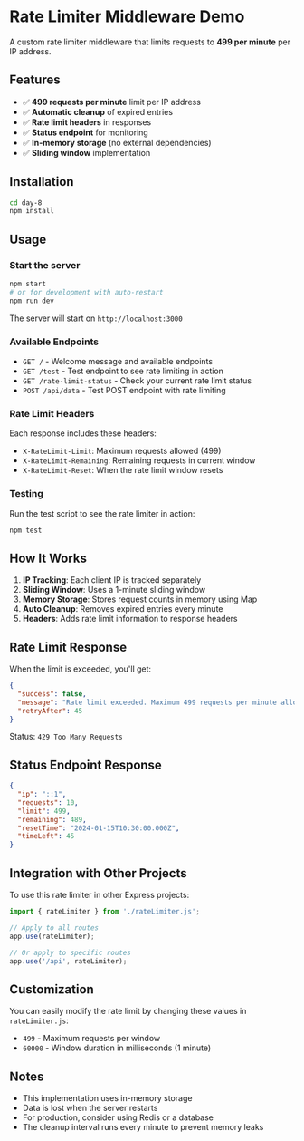 # Rate Limiter Middleware Demo

A custom rate limiter middleware that limits requests to **499 per minute** per IP address.

## Features

- ✅ **499 requests per minute** limit per IP address
- ✅ **Automatic cleanup** of expired entries
- ✅ **Rate limit headers** in responses
- ✅ **Status endpoint** for monitoring
- ✅ **In-memory storage** (no external dependencies)
- ✅ **Sliding window** implementation

## Installation

```bash
cd day-8
npm install
```

## Usage

### Start the server

```bash
npm start
# or for development with auto-restart
npm run dev
```

The server will start on `http://localhost:3000`

### Available Endpoints

- `GET /` - Welcome message and available endpoints
- `GET /test` - Test endpoint to see rate limiting in action
- `GET /rate-limit-status` - Check your current rate limit status
- `POST /api/data` - Test POST endpoint with rate limiting

### Rate Limit Headers

Each response includes these headers:
- `X-RateLimit-Limit`: Maximum requests allowed (499)
- `X-RateLimit-Remaining`: Remaining requests in current window
- `X-RateLimit-Reset`: When the rate limit window resets

### Testing

Run the test script to see the rate limiter in action:

```bash
npm test
```

## How It Works

1. **IP Tracking**: Each client IP is tracked separately
2. **Sliding Window**: Uses a 1-minute sliding window
3. **Memory Storage**: Stores request counts in memory using Map
4. **Auto Cleanup**: Removes expired entries every minute
5. **Headers**: Adds rate limit information to response headers

## Rate Limit Response

When the limit is exceeded, you'll get:

```json
{
  "success": false,
  "message": "Rate limit exceeded. Maximum 499 requests per minute allowed.",
  "retryAfter": 45
}
```

Status: `429 Too Many Requests`

## Status Endpoint Response

```json
{
  "ip": "::1",
  "requests": 10,
  "limit": 499,
  "remaining": 489,
  "resetTime": "2024-01-15T10:30:00.000Z",
  "timeLeft": 45
}
```

## Integration with Other Projects

To use this rate limiter in other Express projects:

```javascript
import { rateLimiter } from './rateLimiter.js';

// Apply to all routes
app.use(rateLimiter);

// Or apply to specific routes
app.use('/api', rateLimiter);
```

## Customization

You can easily modify the rate limit by changing these values in `rateLimiter.js`:

- `499` - Maximum requests per window
- `60000` - Window duration in milliseconds (1 minute)

## Notes

- This implementation uses in-memory storage
- Data is lost when the server restarts
- For production, consider using Redis or a database
- The cleanup interval runs every minute to prevent memory leaks
